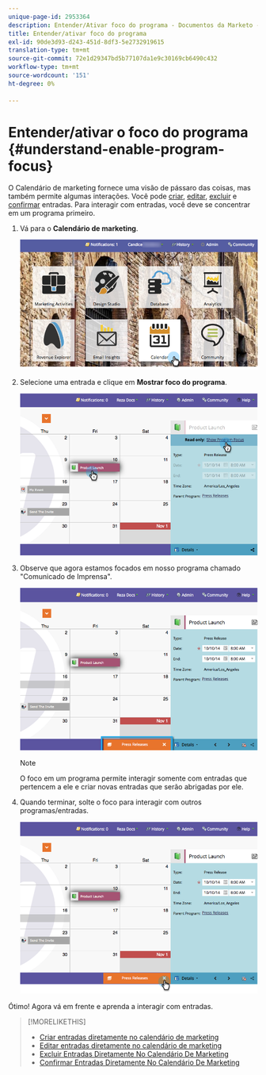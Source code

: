 ```yaml
---
unique-page-id: 2953364
description: Entender/Ativar foco do programa - Documentos da Marketo - Documentação do produto
title: Entender/ativar foco do programa
exl-id: 90de3d93-d243-451d-8df3-5e2732919615
translation-type: tm+mt
source-git-commit: 72e1d29347bd5b77107da1e9c30169cb6490c432
workflow-type: tm+mt
source-wordcount: '151'
ht-degree: 0%

---
```


# Entender/ativar o foco do programa {#understand-enable-program-focus}

O Calendário de marketing fornece uma visão de pássaro das coisas, mas também permite algumas interações. Você pode [criar](/help/marketo/product-docs/core-marketo-concepts/marketing-calendar/working-with-the-calendar/create-entries-directly-in-the-marketing-calendar.md), [editar](/help/marketo/product-docs/core-marketo-concepts/marketing-calendar/working-with-the-calendar/edit-entries-directly-in-the-marketing-calendar.md), [excluir](/help/marketo/product-docs/core-marketo-concepts/marketing-calendar/working-with-the-calendar/delete-entries-directly-in-the-marketing-calendar.md) e [confirmar](/help/marketo/product-docs/core-marketo-concepts/marketing-calendar/working-with-the-calendar/confirm-entries-directly-in-the-marketing-calendar.md) entradas. Para interagir com entradas, você deve se concentrar em um programa primeiro.

1. Vá para o **Calendário de marketing**.

   ![](assets/2017-05-10-15-30-47-1.png)

1. Selecione uma entrada e clique em **Mostrar foco do programa**.

   ![](assets/image2014-10-20-13-3a24-3a3.png)

1. Observe que agora estamos focados em nosso programa chamado &quot;Comunicado de Imprensa&quot;.

   ![](assets/image2014-10-20-13-3a24-3a15.png)

   >[!NOTE]
   >
   >O foco em um programa permite interagir somente com entradas que pertencem a ele e criar novas entradas que serão abrigadas por ele.

1. Quando terminar, solte o foco para interagir com outros programas/entradas.

   ![](assets/image2014-10-20-13-3a24-3a24.png)

Ótimo! Agora vá em frente e aprenda a interagir com entradas.

>[!MORELIKETHIS]
>
>* [Criar entradas diretamente no calendário de marketing](/help/marketo/product-docs/core-marketo-concepts/marketing-calendar/working-with-the-calendar/create-entries-directly-in-the-marketing-calendar.md)
>* [Editar entradas diretamente no calendário de marketing](/help/marketo/product-docs/core-marketo-concepts/marketing-calendar/working-with-the-calendar/edit-entries-directly-in-the-marketing-calendar.md)
>* [Excluir Entradas Diretamente No Calendário De Marketing](/help/marketo/product-docs/core-marketo-concepts/marketing-calendar/working-with-the-calendar/delete-entries-directly-in-the-marketing-calendar.md)
>* [Confirmar Entradas Diretamente No Calendário De Marketing](/help/marketo/product-docs/core-marketo-concepts/marketing-calendar/working-with-the-calendar/confirm-entries-directly-in-the-marketing-calendar.md)

